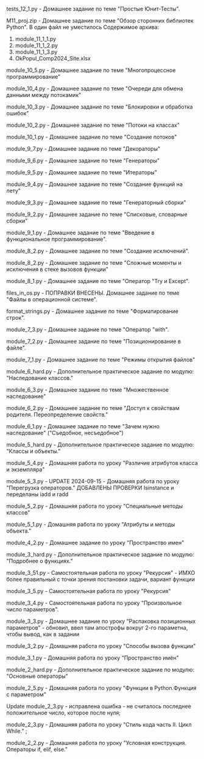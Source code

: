 tests_12_1.py - Домашнее задание по теме "Простые Юнит-Тесты".

M11_proj.zip - Домашнее задание по теме "Обзор сторонних библиотек Python". В один файл не уместилось
Содержимое архива:
1. module_11_1_1.py
2. module_11_1_2.py
3. module_11_1_3.py
4. OkPopul_Comp2024_Site.xlsx

module_10_5.py - Домашнее задание по теме "Многопроцессное программирование"

module_10_4.py - Домашнее задание по теме "Очереди для обмена данными между потокамик"

module_10_3.py - Домашнее задание по теме "Блокировки и обработка ошибок"

module_10_2.py - Домашнее задание по теме "Потоки на классах"

module_10_1.py - Домашнее задание по теме "Создание потоков"

module_9_7.py - Домашнее задание по теме "Декораторы"

module_9_6.py - Домашнее задание по теме "Генераторы"

module_9_5.py - Домашнее задание по теме "Итераторы"

module_9_4.py - Домашнее задание по теме "Создание функций на лету"

module_9_3.py - Домашнее задание по теме "Генераторный сборки"

module_9_2.py - Домашнее задание по теме "Списковые, словарные сборки"

module_9_1.py - Домашнее задание по теме "Введение в функциональное программирование".

module_8_2.py - Домашнее задание по теме "Создание исключений".

module_8_2.py - Домашнее задание по теме "Сложные моменты и исключения в стеке вызовов функции"

module_8_1.py - Домашнее задание по теме "Оператор "Try и Except".

files_in_os.py - ПОПРАВКИ ВНЕСЕНЫ. Домашнее задание по теме "Файлы в операционной системе".

format_strings.py - Домашнее задание по теме "Форматирование строк".

module_7_3.py - Домашнее задание по теме "Оператор "with".

module_7_2.py - Домашнее задание по теме "Позиционирование в файле".

module_7_1.py - Домашнее задание по теме "Режимы открытия файлов"

module_6_hard.py - Дополнительное практическое задание по модулю: "Наследование классов."

module_6_3.py - Домашнее задание по теме  "Множественное наследование"

module_6_2.py - Домашнее задание по теме "Доступ к свойствам родителя. Переопределение свойств."

module_6_1.py - Домашнее задание по теме "Зачем нужно наследование" ("Съедобное, несъедобное")

module_5_hard.py - Дополнительное практическое задание по модулю: "Классы и объекты."

module_5_4.py - Домашняя работа  по уроку "Различие атрибутов класса и экземпляра"

module_5_3.py - UPDATE 2024-09-15 - Домашняя работа  по уроку "Перегрузка операторов." ДОБАВЛЕНЫ ПРОВЕРКИ Isinstance и переделаны iadd и radd

module_5_2.py - Домашняя работа  по уроку "Специальные методы классов"

module_5_1.py  - Домашняя работа по уроку "Атрибуты и методы объекта."

module_4_2.py - Домашнее задание по уроку "Пространство имен"

module_3_hard.py - Дополнительное практическое задание по модулю: "Подробнее о функциях."

module_3_51.py - Самостоятельная работа по уроку "Рекурсия" - ИМХО более правильный с точки зрения постановки задачи, вариант функции

module_3_5.py - Самостоятельная работа по уроку "Рекурсия"

module_3_4.py - Самостоятельная работа по уроку "Произвольное число параметров".

module_3_3.py - Домашнее задание по уроку "Распаковка позиционных параметров" - обновил, ввел там апострофы вокруг 2-го параметна, чтобы вывод, как в задании

module_3_2.py - Домашняя работа по уроку "Способы вызова функции"

module_3_1.py - Домашняя работа по уроку "Пространство имён"

module_2_hard.py  - Дополнительное практическое задание по модулю: "Основные операторы"

module_2_5.py - Домашняя работа по уроку "Функции в Python.Функция с параметром"

Update module_2_3.py - исправлена ошибка - не считалось последнее положительное число, которое после нуля;

module_2_3.py - Домашняя работа по уроку "Стиль кода часть II. Цикл While." ;

module_2_2.py - Домашняя работа по уроку "Условная конструкция. Операторы if, elif, else."
